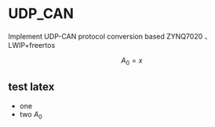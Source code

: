 # UDP_CAN
Implement UDP-CAN protocol conversion based ZYNQ7020 、LWIP+freertos

$$
A_0 = x
$$

## test latex
- one 
- two $A_0$
